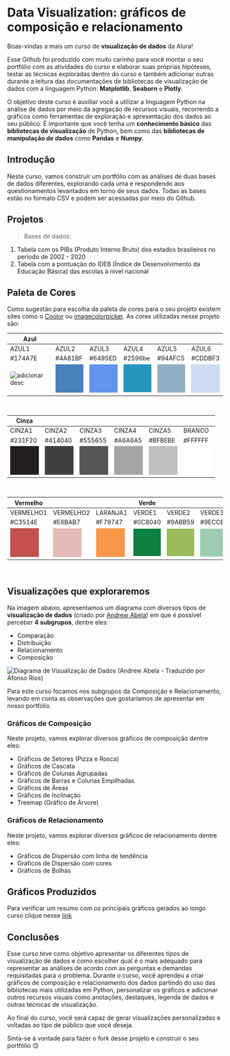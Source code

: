# Data Visualization: gráficos de composição e relacionamento

Boas-vindas a mais um curso de **visualização de dados** da Alura! 

Esse Github foi produzido com muito carinho para você montar o seu portfólio com as atividades do curso e elaborar suas próprias hipóteses, testar as técnicas exploradas dentro do curso e também adicionar outras durante a leitura das documentações de bibliotecas de visualização de dados com a linguagem Python: **Matplotlib**, **Seaborn** e **Plotly**.

O objetivo deste curso é auxiliar você a utilizar a linguagem Python na análise de dados por meio da agregação de recursos visuais, recorrendo a gráficos como ferramentas de exploração e apresentação dos dados ao seu público. É importante que você tenha um **conhecimento básico** das **bibliotecas de visualização** de Python, bem como das **bibliotecas de manipulação de dados** como **Pandas** e **Numpy**.

## Introdução

Neste curso, vamos construir um portfólio com as análises de duas bases de dados diferentes, explorando cada uma e respondendo aos questionamentos levantados em torno de seus dados. Todas as bases estão no formato CSV e podem ser acessadas por meio do Github.

## Projetos

> Bases de dados:

<ol> 
  <li> Tabela com os PIBs (Produto Interno Bruto) dos estados brasileiros no período de 2002 - 2020</li>
  <li> Tabela com a pontuação do IDEB (Índice de Desenvolvimento da Educação Básica) das escolas à nivel nacional</li>
</ol>

## Paleta de Cores

Como sugestão para escolha da paleta de cores para o seu projeto existem sites como o [Coolor](https://coolors.co/palettes/trending) ou [imagecolorpicker](https://imagecolorpicker.com/).
As cores utilizadas nesse projeto são: 

|Azul||||||
|------|------|------|------|------|------|
| AZUL1 |AZUL2 |AZUL3 |AZUL4 |AZUL5 |AZUL6 |
|#174A7E | #4A81BF | #6495ED| #2596be | #94AFC5 | #CDDBF3 |
|![adicionar desc](https://github.com/alura-cursos/dataviz-graficos-composicao-relacionamento/blob/main/imagens/paleta_cores/AZUL1.png?raw=true)|![adicionar desc](https://github.com/afonsosr2/dataviz-graficos-composicao-relacionamento/blob/638632b27146722cb9589f502a3a444a4eeac717/imagens/paleta_cores/AZUL2.png?raw=true)|![adicionar desc](https://github.com/afonsosr2/dataviz-graficos-composicao-relacionamento/blob/638632b27146722cb9589f502a3a444a4eeac717/imagens/paleta_cores/AZUL3.png?raw=true)|![adicionar desc](https://github.com/afonsosr2/dataviz-graficos-composicao-relacionamento/blob/638632b27146722cb9589f502a3a444a4eeac717/imagens/paleta_cores/AZUL4.png?raw=true)|![adicionar desc](https://github.com/afonsosr2/dataviz-graficos-composicao-relacionamento/blob/638632b27146722cb9589f502a3a444a4eeac717/imagens/paleta_cores/AZUL5.png?raw=true)|![adicionar desc](https://github.com/afonsosr2/dataviz-graficos-composicao-relacionamento/blob/638632b27146722cb9589f502a3a444a4eeac717/imagens/paleta_cores/AZUL6.png?raw=true) |

&nbsp;

|Cinza||||||
|------|------|------|------|------|------|
| CINZA1 |CINZA2 |CINZA3 |CINZA4 |CINZA5|BRANCO|
|#231F20 | #414040| #555655 | #A6A6A5| #BFBEBE |#FFFFFF|
| ![adicionar desc](https://github.com/afonsosr2/dataviz-graficos-composicao-relacionamento/blob/638632b27146722cb9589f502a3a444a4eeac717/imagens/paleta_cores/CINZA1.png?raw=true)  |![adicionar desc](https://github.com/afonsosr2/dataviz-graficos-composicao-relacionamento/blob/638632b27146722cb9589f502a3a444a4eeac717/imagens/paleta_cores/CINZA2.png?raw=true) |![adicionar desc](https://github.com/afonsosr2/dataviz-graficos-composicao-relacionamento/blob/638632b27146722cb9589f502a3a444a4eeac717/imagens/paleta_cores/CINZA3.png?raw=true) |![adicionar desc](https://github.com/afonsosr2/dataviz-graficos-composicao-relacionamento/blob/638632b27146722cb9589f502a3a444a4eeac717/imagens/paleta_cores/CINZA4.png?raw=true) |![adicionar desc](https://github.com/afonsosr2/dataviz-graficos-composicao-relacionamento/blob/638632b27146722cb9589f502a3a444a4eeac717/imagens/paleta_cores/CINZA5.png?raw=true)|![adicionar desc](https://github.com/afonsosr2/dataviz-graficos-composicao-relacionamento/blob/638632b27146722cb9589f502a3a444a4eeac717/imagens/paleta_cores/BRANCO.png?raw=true)|

&nbsp;

|Vermelho|||Verde|||
|------|------|------|------|------|------|
| VERMELHO1 |VERMELHO2 |LARANJA1 | VERDE1 |VERDE2 | VERDE3 |
|#C3514E | #E6BAB7 | #F79747|#0C8040 | #9ABB59 |#9ECCB3|
| ![adicionar desc](https://github.com/afonsosr2/dataviz-graficos-composicao-relacionamento/blob/638632b27146722cb9589f502a3a444a4eeac717/imagens/paleta_cores//VERMELHO1.png?raw=true) |![adicionar desc](https://github.com/afonsosr2/dataviz-graficos-composicao-relacionamento/blob/638632b27146722cb9589f502a3a444a4eeac717/imagens/paleta_cores/VERMELHO2.png?raw=true)|![adicionar desc](https://github.com/afonsosr2/dataviz-graficos-composicao-relacionamento/blob/638632b27146722cb9589f502a3a444a4eeac717/imagens/paleta_cores/LARANJA1.png?raw=true)| ![adicionar desc](https://github.com/afonsosr2/dataviz-graficos-composicao-relacionamento/blob/638632b27146722cb9589f502a3a444a4eeac717/imagens/paleta_cores/VERDE1.png?raw=true) |![adicionar desc](https://github.com/afonsosr2/dataviz-graficos-composicao-relacionamento/blob/638632b27146722cb9589f502a3a444a4eeac717/imagens/paleta_cores/VERDE2.png?raw=true)|![adicionar desc](https://github.com/afonsosr2/dataviz-graficos-composicao-relacionamento/blob/638632b27146722cb9589f502a3a444a4eeac717/imagens/paleta_cores/VERDE3.png?raw=true)|

&nbsp;

## Visualizações que exploraremos

Na imagem abaixo, apresentamos um diagrama com diversos tipos de **visualização de dados** (criado por [Andrew Abela](https://extremepresentation.com/wp-content/uploads/choosing-a-good-chart-09-1.pdf)) em que é possível perceber **4 subgrupos**, dentre eles:

- Comparação
- Distribuição
- Relacionamento
- Composição

![Diagrama de Visualização de Dados (Andrew Abela - Traduzido por Afonso Rios)](https://github.com/alura-cursos/dataviz-graficos/blob/master/imagens/Tipos_Graficos/Diagrama%20de%20Visualiza%C3%A7%C3%A3o%20de%20Dados%20(Andrew%20Abela%20-%20Traduzido%20por%20Afonso%20Rios).png?raw=true)

Para este curso focamos nos subgrupos da Composição e Relacionamento, levando em conta as observações que gostaríamos de apresentar em nosso portfólio.

### Gráficos de Composição

Neste projeto, vamos explorar diversos gráficos de composição dentre eles:

- Gráficos de Setores (Pizza e Rosca)
- Gráficos de Cascata
- Gráficos de Colunas Agrupadas
- Gráficos de Barras e Colunas Empilhadas
- Gráficos de Áreas
- Gráficos de Inclinação
- Treemap (Gráfico de Árvore)

### Gráficos de Relacionamento

Neste projeto, vamos explorar diversos gráficos de relacionamento dentre eles:

- Gráficos de Dispersão com linha de tendência
- Gráficos de Dispersão com cores
- Gráficos de Bolhas

## Gráficos Produzidos

Para verificar um resumo com os principais gráficos gerados ao longo curso clique nesse [link](https://github.com/afonsosr2/dataviz-graficos-composicao-relacionamento/blob/main/Data_Visualization_gr%C3%A1ficos_de_composi%C3%A7%C3%A3o_e_relacionamento_(gr%C3%A1ficos_produzidos).ipynb)

## Conclusões

Esse curso teve como objetivo apresentar os diferentes tipos de visualização de dados e como escolher qual é o mais adequado para representar as análises de acordo com as perguntas e demandas requisitadas para o problema. Durante o curso, você aprendeu a criar gráficos de composição e relacionamento dos dados partindo do uso das bibliotecas mais utilizadas em Python, personalizar os gráficos e adicionar outros recursos visuais como anotações, destaques, legenda de dados e outras técnicas de visualização. 

Ao final do curso, você será capaz de gerar visualizações personalizadas e voltadas ao tipo de público que você deseja.	

Sinta-se à vontade para fazer o fork desse projeto e construir o seu portfólio 😊
